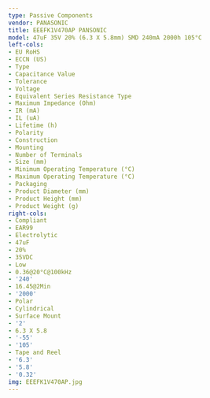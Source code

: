 ```yaml
---
type: Passive Components
vendor: PANASONIC
title: EEEFK1V470AP PANSONIC
model: 47uF 35V 20% (6.3 X 5.8mm) SMD 240mA 2000h 105°C
left-cols:
- EU RoHS
- ECCN (US)
- Type
- Capacitance Value
- Tolerance
- Voltage
- Equivalent Series Resistance Type
- Maximum Impedance (Ohm)
- IR (mA)
- IL (uA)
- Lifetime (h)
- Polarity
- Construction
- Mounting
- Number of Terminals
- Size (mm)
- Minimum Operating Temperature (°C)
- Maximum Operating Temperature (°C)
- Packaging
- Product Diameter (mm)
- Product Height (mm)
- Product Weight (g)
right-cols:
- Compliant
- EAR99
- Electrolytic
- 47uF
- 20%
- 35VDC
- Low
- 0.36@20°C@100kHz
- '240'
- 16.45@2Min
- '2000'
- Polar
- Cylindrical
- Surface Mount
- '2'
- 6.3 X 5.8
- '-55'
- '105'
- Tape and Reel
- '6.3'
- '5.8'
- '0.32'
img: EEEFK1V470AP.jpg
---
```

